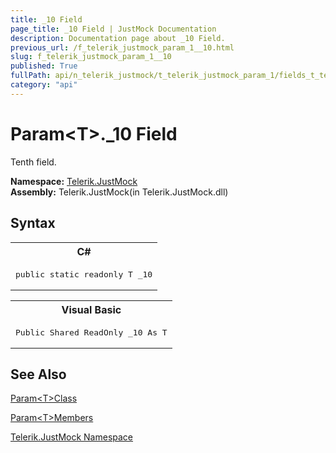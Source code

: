 ```yaml
---
title: _10 Field
page_title: _10 Field | JustMock Documentation
description: Documentation page about _10 Field.
previous_url: /f_telerik_justmock_param_1__10.html
slug: f_telerik_justmock_param_1__10
published: True
fullPath: api/n_telerik_justmock/t_telerik_justmock_param_1/fields_t_telerik_justmock_param_1/f_telerik_justmock_param_1__10
category: "api"
---
```


# Param&lt;T&gt;._10 Field



Tenth field.


 **Namespace:**  [Telerik.JustMock](n_telerik_justmock) <br> **Assembly:** Telerik.JustMock(in Telerik.JustMock.dll)
## Syntax


<div id="syntaxCodeBlocks" class="code"><span codeLanguage="CSharp"><table><tr><th>C#</th></tr><tr><td><pre xml:space="preserve"><span class="keyword">public</span> <span class="keyword">static</span> <span class="keyword">readonly</span> T <span class="identifier">_10</span></pre></td></tr></table></span><span codeLanguage="VisualBasicDeclaration"><table><tr><th>Visual Basic</th></tr><tr><td><pre xml:space="preserve"><span class="keyword">Public</span> <span class="keyword">Shared</span> <span class="keyword">ReadOnly</span> <span class="identifier">_10</span> <span class="keyword">As</span> T</pre></td></tr></table></span></div>


## See Also



 [Param&lt;T&gt;Class](t_telerik_justmock_param_1) 

 [Param&lt;T&gt;Members](allmembers_t_telerik_justmock_param_1) 

 [Telerik.JustMock Namespace](n_telerik_justmock) 



